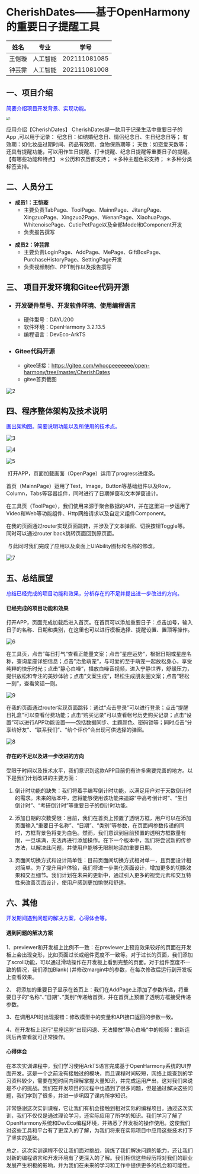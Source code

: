 # CherishDates——基于OpenHarmony的重要日子提醒工具



| 姓名 | 专业 | 学号       |
| ---- | --- | ---------- |
| 王恺璇 | 人工智能 | 202111081085 |
| 钟芸霏 | 人工智能 | 202111081008 |





## 一、项目介绍

<font color="blue">简要介绍项目开发背景、实现功能。</font>

<img src="https://gitee.com/whoopeeeeeee/open-harmony/raw/master/CherishDates/IMG-storage/1.PNG" alt="1" style="zoom: 50%;" />

应用介绍【CherishDates】
CherishDates是一款用于记录生活中重要日子的 App ,可以用于记录：
纪念日：如结婚纪念日、情侣纪念日、生日纪念日等；
有效期：如化妆品过期时间、药品有效期、食物保质期等；
天数：如恋爱天数等；
还具有提醒功能，可以用作生日提醒、打卡提醒、纪念日提醒等重要日子的提醒。
【有哪些功能和特点】
＊公历和农历都支持；
＊多种主题色彩支持；
＊多种分类标签支持。





## 二、人员分工

- **成员1：王恺璇** 
  - 主要负责TabPage、ToolPage、MainnPage、JitangPage、XingzuoPage、Xingzuo2Page、WenanPage、XiaohuaPage、WhitenoisePage、CutiePetPage以及全部Model和Component开发
  - 负责报告撰写

* **成员2：钟芸霏**
  * 主要负责LoginPage、AddPage、MePage、GiftBoxPage、PurchaseHistoryPage、SettingPage开发
  * 负责视频制作、PPT制作以及报告撰写





## 三、 项目开发环境和Gitee代码开源

- ### 开发硬件型号、开发软件环境、使用编程语言

  - 硬件型号：DAYU200
  - 软件环境：OpenHarmony 3.2.13.5
  - 编程语言：DevEco-ArkTS

- ### Gitee代码开源

  - gitee链接：https://gitee.com/whoopeeeeeee/open-harmony/tree/master/CherishDates
  - gitee首页截图
  

![2](https://gitee.com/whoopeeeeeee/open-harmony/raw/master/CherishDates/IMG-storage/2.PNG)



## 四、程序整体架构及技术说明

<font color=blue>画出架构图。简要说明功能以及所使用的技术点。</font>

![3](https://gitee.com/whoopeeeeeee/open-harmony/raw/master/CherishDates/IMG-storage/3.PNG)

![4](https://gitee.com/whoopeeeeeee/open-harmony/raw/master/CherishDates/IMG-storage/4.PNG)

![5](https://gitee.com/whoopeeeeeee/open-harmony/raw/master/CherishDates/IMG-storage/5.PNG)

​		打开APP，页面加载画面（OpenPage）运用了progress进度条。

​		首页（MainnPage）运用了Text，Image，Button等基础组件以及Row，Column，Tabs等容器组件，同时进行了日期弹窗和文本弹窗设计。

​		在工具页（ToolPage），我们使用来源于聚合数据的API，并在这里进一步运用了Video和Web等功能组件、Http网络请求以及自定义组件Component。

​		在我的页面通过router实现页面跳转，并涉及了文本弹窗、切换按钮Toggle等。同时可以通过router back跳转页面回到原页面。

​		与此同时我们完成了应用以及桌面上UIAbility图标和名称的修改。

![7](https://gitee.com/whoopeeeeeee/open-harmony/raw/master/CherishDates/IMG-storage/7.PNG)





## 五、总结展望

<font color=blue>总结已经完成的项目功能和效果，分析存在的不足并提出进一步改进的方向。</font>

#### 已经完成的项目功能和效果

打开APP，页面完成加载后进入首页。在首页可以添加重要日子：点击加号，输入日子的名称、日期和类别，在这里也可以进行模板选择、提醒设置、置顶等操作。

![6](https://gitee.com/whoopeeeeeee/open-harmony/raw/master/CherishDates/IMG-storage/6.PNG)

在工具页，点击”每日打气“查看正能量文案；点击”星座运势“，根据日期或星座名称，查询星座详细信息；点击”治愈萌宠“，与可爱的至于萌宠一起放松身心，享受纯粹的快乐时光；点击”静心白噪“，播放白噪音视频，进入宁静世界，舒缓压力，提供放松和专注的美妙体验；点击”文案生成“，轻松生成朋友圈文案；点击“轻松一刻”，查看笑话一则。

![9](https://gitee.com/whoopeeeeeee/open-harmony/raw/master/CherishDates/IMG-storage/9.PNG)

在我的页面通过router实现页面跳转：通过“点击登录”可以进行登录；点击“提醒日礼盒”可以查看付费功能；点击“购买记录”可以查看帐号历史购买记录；点击“设置”可以进行APP功能设置——包括数据同步、主题颜色、密码锁等；同时点击“分享给好友”、“联系我们”、“给个评价”会出现可供选择的弹窗。

![8](https://gitee.com/whoopeeeeeee/open-harmony/raw/master/CherishDates/IMG-storage/8.PNG)

#### 存在的不足以及进一步改进的方向

受限于时间以及技术水平，我们意识到这款APP目前仍有许多需要完善的地方。以下是我们计划改进的主要方面：

1. 倒计时功能的缺失：我们将着手编写倒计时功能，以满足用户对于天数倒计时的需求。未来的版本中，您将能够使用该功能来追踪“中高考倒计时”、“生日倒计时”、“考研倒计时”等重要日子的倒计时功能。

2. 添加日期的次数受限：目前，我们在首页上预置了透明方框，用户可以在添加页面输入“重要日子名称”、“日期”、“类别”等参数，在页面间参数传递的同时，方框背景色将变为白色。然而，我们意识到目前预置的透明方框数量有限，一旦填满，无法再进行添加操作。在下一个版本中，我们将尝试新的传参方法，以解决此问题，并使用户能够无限制地添加重要日期。

3. 页面间切换方式和设计简单性：目前页面间切换方式相对单一，且页面设计相对简单。为了提升用户体验，我们将进一步美化页面设计，增加更多的切换效果和交互细节。我们计划在未来的更新中，通过引入更多的视觉元素和交互特性来改善页面设计，使用户感到更加愉悦和舒适。





## 六、其他

<font color=blue>开发期间遇到问题的解决方案，心得体会等。</font>

#### 遇到问题的解决方案

1、previewer和开发板上比例不一致：在previewer上预览效果较好的页面在开发板上会出现变形，比如页面过长或组件宽度不一致等。对于过长的页面，我们添加了scroll功能，可以通过滑动操作在开发板上看到完整的页面。对于组件宽度不一致的情况，我们添加Blank( )并修改margin中的参数，在每次修改后运行到开发板上查看效果。

2、 将添加的重要日子显示在首页上：我们在AddPage上添加了参数传递，将重要日子的”名称“、”日期“、”类别“传递给首页，并在首页上预置了透明方框接受传递参数。

3、在调用API时出现报错：修改模型中的变量和API接口返回的参数一致。

4、在开发板上运行”星座运势“出现闪退、无法播放”静心白噪“中的视频：重新连网后再查看就可正常操作。

#### 心得体会

在本次实训课程中，我们学习使用ArkTS语言完成基于OpenHarmony系统的UI界面开发。这是一个之前没有接触过的模块，而且课程时间较短，网络上能查到的学习资料较少，需要在短时间内理解掌握大量知识，并完成运用产出，这对我们来说是不小的挑战。我们在开发项目的过程中也遇到了很多问题，但是通过解决这些问题，我们学到了很多，并进一步巩固了课内所学知识。

非常感谢这次实训课程，它让我们有机会接触到相对实际的编程项目。通过这次实训，我们不仅仅是通过理论学习，还实际应用了所学的知识。我们学习了解了OpenHarmony系统和DevEco编程环境，并熟悉了开发板的操作使用。这使我们对这些工具和平台有了更深入的了解，为我们将来在实际项目中应用这些技术打下了坚实的基础。

总之，这次实训课程不仅让我们面对挑战，锻炼了我们解决问题的能力，还让我们对新的编程语言和开发环境有了更深入的了解。我们相信这些经历将对我们的职业发展产生积极的影响，并为我们在未来的学习和工作中提供更多的机会和可能性。